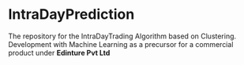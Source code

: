 # IntraDayPrediction
The repository for the IntraDayTrading Algorithm based on Clustering. 
Development with Machine Learning as a precursor for a commercial product under **Edinture Pvt Ltd**
